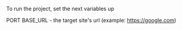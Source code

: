 To run the project, set the next variables up

PORT
BASE_URL - the target site's url (example: https://google.com)